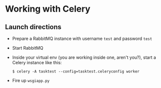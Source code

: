 # Working with Celery

## Launch directions

*   Prepare a RabbitMQ instance with username `test` and password `test`
*   Start RabbitMQ
*   Inside your virtual env (you are working inside one, aren't you?), start a
    Celery instance like this:

        $ celery -A tasktest --config=tasktest.celeryconfig worker

*   Fire up `wsgiapp.py`


<!-- vim:set ai et ts=4 sw=4 sts=4 fenc=utf-8: -->
